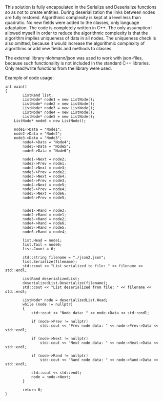 This solution is fully encapsulated in the Serialize and Deserialize functions so as not to create entities. 
During deserialization the links between nodes are fully restored. 
Algorithmic complexity is kept at a level less than quadratic.
No new fields were added to the classes, only language adaptation. The code is completely written in C++. 
The only assumption I allowed myself in order to reduce the algorithmic complexity is that the algorithm implies uniqueness of data in all nodes. 
The uniqueness check is also omitted, because it would increase the algorithmic complexity of algorithms or add new fields and methods to classes. 

The external library nlohmann/json was used to work with json-files, because such functionality is not included in the standard C++ libraries.
Only read/write functions from the library were used.

Example of code usage:

	int main()
	{
    		ListRand list;
    		ListNode* node1 = new ListNode();
    		ListNode* node2 = new ListNode();
    		ListNode* node3 = new ListNode();
    		ListNode* node4 = new ListNode();
    		ListNode* node5 = new ListNode();
		ListNode* node6 = new ListNode();

		node1->Data = "Node1";
		node2->Data = "Node2";
		node3->Data = "Node3";
    		node4->Data = "Node4";
    		node5->Data = "Node5";
    		node6->Data = "Node6";

    		node1->Next = node2;
    		node2->Prev = node1;
    		node2->Next = node3;
    		node3->Prev = node2;
    		node3->Next = node4;
    		node4->Prev = node3;
    		node4->Next = node5;
    		node5->Prev = node4;
    		node5->Next = node6;
    		node6->Prev = node5;
    

    		node1->Rand = node3;
    		node2->Rand = node1;
    		node3->Rand = node2;
    		node4->Rand = node6;
    		node5->Rand = node5;
    		node6->Rand = node4;

    		list.Head = node1;
    		list.Tail = node6;
    		list.Count = 6;

    		std::string filename = "./json2.json";
    		list.Serialize(filename);
    		std::cout << "List serialized to file: " << filename << std::endl;

    		ListRand deserializedList;
    		deserializedList.Deserialize(filename);
    		std::cout << "List deserialized from file: " << filename << std::endl;

    		ListNode* node = deserializedList.Head;
    		while (node != nullptr)
    		{
        		std::cout << "Node data: " << node->Data << std::endl;

        		if (node->Prev != nullptr)
            		std::cout << "Prev node data: " << node->Prev->Data << std::endl;

        		if (node->Next != nullptr)
            		std::cout << "Next node data: " << node->Next->Data << std::endl;

        		if (node->Rand != nullptr)
            		std::cout << "Rand node data: " << node->Rand->Data << std::endl;

        		std::cout << std::endl;
        		node = node->Next;
    		}

    		return 0;
	}